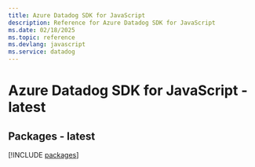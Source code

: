 ```yaml
---
title: Azure Datadog SDK for JavaScript
description: Reference for Azure Datadog SDK for JavaScript
ms.date: 02/18/2025
ms.topic: reference
ms.devlang: javascript
ms.service: datadog
---
```

# Azure Datadog SDK for JavaScript - latest
## Packages - latest
[!INCLUDE [packages](datadog-index.md)]